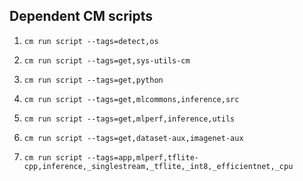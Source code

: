 
## Dependent CM scripts



1.  `cm run script --tags=detect,os`


2.  `cm run script --tags=get,sys-utils-cm`


3.  `cm run script --tags=get,python`


4.  `cm run script --tags=get,mlcommons,inference,src`


5.  `cm run script --tags=get,mlperf,inference,utils`


6.  `cm run script --tags=get,dataset-aux,imagenet-aux`


7.  `cm run script --tags=app,mlperf,tflite-cpp,inference,_singlestream,_tflite,_int8,_efficientnet,_cpu`
